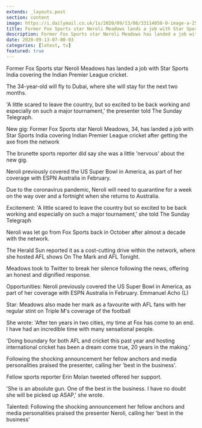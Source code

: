 ```yaml
---
extends: _layouts.post
section: content
image: https://i.dailymail.co.uk/1s/2020/09/13/06/33114050-0-image-a-25_1599974635348.jpg 
title: Former Fox Sports star Neroli Meadows lands a job with Star Sports India 
description: Former Fox Sports star Neroli Meadows has landed a job with Star Sports India covering the Indian Premier League cricket. 
date: 2020-09-13-07-00-03 
categories: [latest, tv] 
featured: true 
--- 
```

Former Fox Sports star Neroli Meadows has landed a job with Star Sports India covering the Indian Premier League cricket. 

The 34-year-old will fly to Dubai, where she will stay for the next two months.  

'A little scared to leave the country, but so excited to be back working and especially on such a major tournament,' the presenter told The Sunday Telegraph.  

New gig: Former Fox Sports star Neroli Meadows, 34, has landed a job with Star Sports India covering Indian Premier League cricket after getting the axe from the network

The brunette sports reporter did say she was a little 'nervous' about the new gig.

Neroli previously covered the US Super Bowl in America, as part of her coverage with ESPN Australia in February. 

Due to the coronavirus pandemic, Neroli will need to quarantine for a week on the way over and a fortnight when she returns to Australia. 

Excitement: 'A little scared to leave the country but so excited to be back working and especially on such a major tournament,' she told The Sunday Telegraph

Neroli was let go from Fox Sports back in October after almost a decade with the network. 

The Herald Sun reported it as a cost-cutting drive within the network, where she hosted AFL shows On The Mark and AFL Tonight. 

Meadows took to Twitter to break her silence following the news, offering an honest and dignified response. 

Opportunities: Neroli previously covered the US Super Bowl in America, as part of her coverage with ESPN Australia in February. Emmanuel Acho (L) 

Star: Meadows also made her mark as a favourite with AFL fans with her regular stint on Triple M's coverage of the football

She wrote: 'After ten years in two cities, my time at Fox has come to an end. I have had an incredible time with many sensational people. 

'Doing boundary for both AFL and cricket this past year and hosting international cricket has been a dream come true, 20 years in the making.'  

Following the shocking announcement her fellow anchors and media personalities praised the presenter, calling her 'best in the business'. 

Fellow sports reporter Erin Molan tweeted offered her support. 

'She is an absolute gun. One of the best in the business. I have no doubt she will be picked up ASAP,' she wrote. 

Talented: Following the shocking announcement her fellow anchors and media personalities praised the presenter Neroli, calling her 'best in the business'

